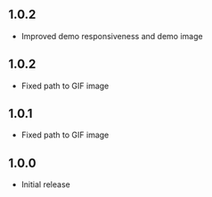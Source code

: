 ## 1.0.2

- Improved demo responsiveness and demo image

## 1.0.2

- Fixed path to GIF image

## 1.0.1

- Fixed path to GIF image

## 1.0.0

- Initial release
